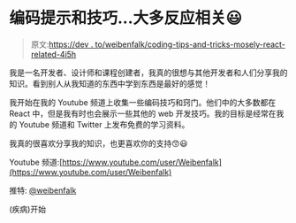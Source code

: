 # 编码提示和技巧...大多反应相关😃

> 原文:[https://dev . to/weibenfalk/coding-tips-and-tricks-mosely-react-related-4i5h](https://dev.to/weibenfalk/coding-tips-and-tricks-mostly-react-related-4i5h)

我是一名开发者、设计师和课程创建者，我真的很想与其他开发者和人们分享我的知识。看到别人从我知道的东西中学到东西是最好的感觉！

我开始在我的 Youtube 频道上收集一些编码技巧和窍门。他们中的大多数都在 React 中，但是我有时也会展示一些其他的 web 开发技巧。我的目标是经常在我的 Youtube 频道和 Twitter 上发布免费的学习资料。

我真的很喜欢分享我的知识，也更喜欢你的支持😙😃

Youtube 频道:[https://www.youtube.com/user/Weibenfalk](https://www.youtube.com/user/Weibenfalk)

推特: [@weibenfalk](https://dev.to/weibenfalk)

(疾病)开始